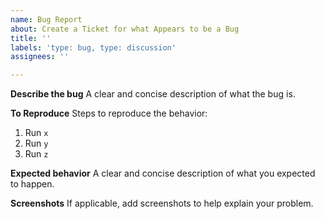 ```yaml
---
name: Bug Report
about: Create a Ticket for what Appears to be a Bug
title: ''
labels: 'type: bug, type: discussion'
assignees: ''

---
```


**Describe the bug**
A clear and concise description of what the bug is.

**To Reproduce**
Steps to reproduce the behavior:
1. Run `x`
2. Run `y`
3. Run `z`

**Expected behavior**
A clear and concise description of what you expected to happen.

**Screenshots**
If applicable, add screenshots to help explain your problem.
